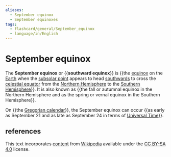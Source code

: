 ```yaml
---
aliases:
  - September equinox
  - September equinoxes
tags:
  - flashcard/general/September_equinox
  - language/in/English
---
```


# September equinox

The __September equinox__ or {{__southward equinox__}} is {{the [equinox](equinox.md) on the [Earth](Earth.md) when the [subsolar point](subsolar%20point.md) appears to head [southwards](south.md) to cross the [celestial equator](celestial%20equator.md) from the [Northern Hemisphere](Northern%20Hemisphere.md) to the [Southern Hemisphere](Southern%20Hemisphere.md)}}. It is also known as {{the fall or autumnal equinox in the Northern Hemisphere and as the spring or vernal equinox in the Southern Hemisphere}}. <!--SR:!2024-07-07,4,270!2024-07-06,3,250!2024-07-07,4,270-->

On {{the [Gregorian calendar](Gregorian%20calendar.md)}}, the September equinox can occur {{as early as September 21 and as late as September 24 in terms of [Universal Time](Universal%20Time.md)}}. <!--SR:!2024-07-07,4,270!2024-07-07,4,270-->

## references

This text incorporates [content](https://en.wikipedia.org/wiki/September_equinox) from [Wikipedia](Wikipedia.md) available under the [CC BY-SA 4.0](https://creativecommons.org/licenses/by-sa/4.0/) license.
